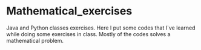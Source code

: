 # Mathematical_exercises
Java and Python classes exercises.
Here I put some codes that I`ve learned while doing some exercises in class. 
Mostly of the codes solves a mathematical problem. 
